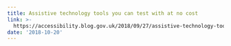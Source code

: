 ```yaml
---
title: Assistive technology tools you can test with at no cost
link: >-
  https://accessibility.blog.gov.uk/2018/09/27/assistive-technology-tools-you-can-use-at-no-cost/
date: '2018-10-20'
---
```


